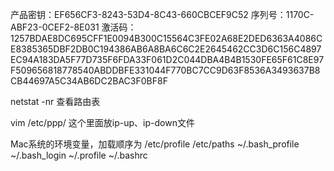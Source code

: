 产品密钥：EF656CF3-8243-53D4-8C43-660CBCEF9C52
序列号：1170C-ABF23-0CEF2-8E031
激活码：1257BDAE8DC695CFF1E0094B300C15564C3FE02A68E2DED6363A4086CE8385365DBF2DB0C194386AB6A8BA6C6C2E2645462CC3D6C156C4897EC94A183DA5F77D735F6FDA33F061D2C044DBA4B4B1530FE65F61C8E97F509656818778540ABDDBFE331044F770BC7CC9D63F8536A3493637B8CB44697A5C34AB6DC2BAC3F0BF8F


netstat -nr 查看路由表

vim /etc/ppp/ 这个里面放ip-up、ip-down文件


Mac系统的环境变量，加载顺序为
/etc/profile    /etc/paths    ~/.bash_profile    ~/.bash_login    ~/.profile    ~/.bashrc
